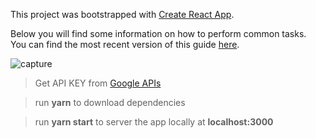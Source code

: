 This project was bootstrapped with [Create React App](https://github.com/facebook/create-react-app).

Below you will find some information on how to perform common tasks.<br>
You can find the most recent version of this guide [here](https://github.com/facebook/create-react-app/blob/master/packages/react-scripts/template/README.md).

![capture](https://user-images.githubusercontent.com/34129569/46878118-0f14be00-ce60-11e8-828c-05eb64dd1565.PNG)

> Get API KEY from [Google APIs](https://console.developers.google.com/apis/dashboard)

> run **yarn** to download dependencies

> run **yarn start** to server the app locally at **localhost:3000**
